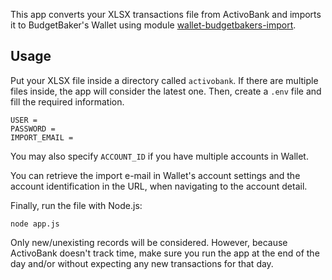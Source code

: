 This app converts your XLSX transactions file from ActivoBank and imports it to BudgetBaker's Wallet using module [wallet-budgetbakers-import](https://github.com/josecoelhomelo/wallet-budgetbakers-import).

## Usage

Put your XLSX file inside a directory called `activobank`. If there are multiple files inside, the app will consider the latest one. Then, create a `.env` file and fill the required information.

```env
USER =
PASSWORD =
IMPORT_EMAIL =
```

You may also specify `ACCOUNT_ID` if you have multiple accounts in Wallet.

You can retrieve the import e-mail in Wallet's account settings and the account identification in the URL, when navigating to the account detail.

Finally, run the file with Node.js:

```shell
node app.js
```

Only new/unexisting records will be considered. However, because ActivoBank doesn't track time, make sure you run the app at the end of the day and/or without expecting any new transactions for that day.